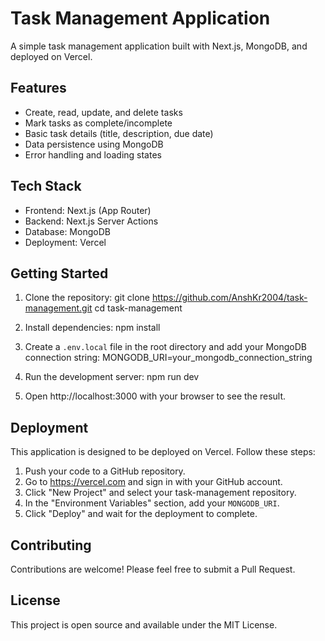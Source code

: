 # Task Management Application

A simple task management application built with Next.js, MongoDB, and deployed on Vercel.

## Features

- Create, read, update, and delete tasks
- Mark tasks as complete/incomplete
- Basic task details (title, description, due date)
- Data persistence using MongoDB
- Error handling and loading states

## Tech Stack

- Frontend: Next.js (App Router)
- Backend: Next.js Server Actions
- Database: MongoDB
- Deployment: Vercel

## Getting Started

1. Clone the repository: git clone https://github.com/AnshKr2004/task-management.git
cd task-management

2. Install dependencies: npm install

3. Create a `.env.local` file in the root directory and add your MongoDB connection string:
MONGODB_URI=your_mongodb_connection_string

4. Run the development server: npm run dev


5. Open http://localhost:3000 with your browser to see the result.

## Deployment

This application is designed to be deployed on Vercel. Follow these steps:

1. Push your code to a GitHub repository.
2. Go to https://vercel.com and sign in with your GitHub account.
3. Click "New Project" and select your task-management repository.
4. In the "Environment Variables" section, add your `MONGODB_URI`.
5. Click "Deploy" and wait for the deployment to complete.

## Contributing

Contributions are welcome! Please feel free to submit a Pull Request.

## License

This project is open source and available under the MIT License.